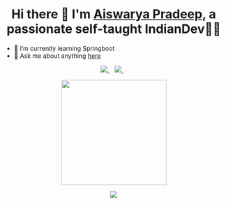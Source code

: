 <h1 align='center'>
  Hi there 👋  I'm   <a href="https://aiswaryyaa.github.io/aiswaryyaa/" target="_blank">
  Aiswarya Pradeep</a>, a passionate self-taught IndianDev👨‍💻
</h1>


- 🌱 I’m currently learning Springboot 
- 💬 Ask me about anything [here](https://aiswaryyaa.github.io/aiswaryyaa/)


<p align='center'>
 
  <a href="https://www.linkedin.com/in/aiswaryyaa/" target="_blank">
    <img src="https://img.shields.io/badge/linkedin-%230077B5.svg?&style=for-the-badge&logo=linkedin&logoColor=white" />
  </a>&nbsp;&nbsp;
 
  <a href="https://twitter.com/aiswaryyyaaa" target="_blank">
    <img src="https://img.shields.io/badge/twitter-%231DA1F2.svg?&style=for-the-badge&logo=twitter&logoColor=white" />        
  </a>&nbsp;&nbsp;
  
</p>


<p align='center'>
  <a href="#"><img src="https://media.giphy.com/media/xlVvWxyeUJsDcHPMsO/giphy.gif" width="241"></a>
</p>

<p align='center'>
<a href="https://github.com/github-readme-stats">
  <img align="center" src="https://github-readme-stats.vercel.app/api/top-langs/?username=aiswaryyaa&layout=compact&theme=material-palenight" />
</a>
</p>


